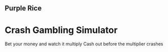 ## Purple Rice
# Crash Gambling Simulator 
Bet your money and watch it multiply
Cash out before the multiplier crashes
